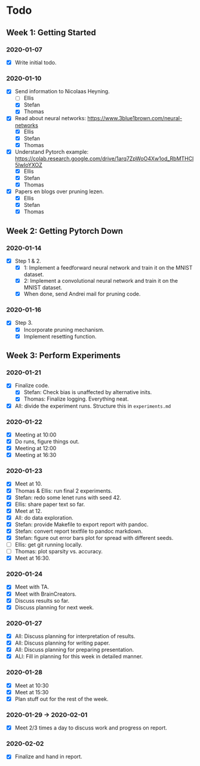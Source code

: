# Todo

## Week 1: Getting Started
### 2020-01-07
- [x] Write initial todo.

### 2020-01-10
- [x] Send information to Nicolaas Heyning.
    - [ ] Ellis
    - [x] Stefan
    - [x] Thomas
- [x] Read about neural networks: https://www.3blue1brown.com/neural-networks
    - [X] Ellis
    - [x] Stefan
    - [x] Thomas
- [x] Understand Pytorch example: https://colab.research.google.com/drive/1arq7ZpWoO4Xw1od_RbMTHCl5IwIoYXOZ
    - [X] Ellis
    - [X] Stefan
    - [x] Thomas
- [x] Papers en blogs over pruning lezen.
    - [X] Ellis
    - [X] Stefan
    - [x] Thomas

## Week 2: Getting Pytorch Down
### 2020-01-14
- [x] Step 1 & 2.
    - [x] 1: Implement a feedforward neural network and train it on the MNIST dataset.
    - [x] 2: Implement a convolutional neural network and train it on the MNIST dataset.
    - [x] When done, send Andrei mail for pruning code.

### 2020-01-16
- [x] Step 3.
    - [x] Incorporate pruning mechanism.
    - [x] Implement resetting function.

## Week 3: Perform Experiments
### 2020-01-21
- [x] Finalize code.
    - [x] Stefan: Check bias is unaffected by alternative inits.
    - [x] Thomas: Finalize logging. Everything neat.
- [x] All: divide the experiment runs. Structure this in `experiments.md`

### 2020-01-22
- [x] Meeting at 10:00
- [x] Do runs, figure things out.
- [x] Meeting at 12:00
- [x] Meeting at 16:30

### 2020-01-23
- [x] Meet at 10.
- [x] Thomas & Ellis: run final 2 experiments.
- [x] Stefan: redo some lenet runs with seed 42.
- [x] Ellis: share paper text so far.
- [x] Meet at 12.
- [x] All: do data exploration.
- [x] Stefan: provide Makefile to export report with pandoc.
- [x] Stefan: convert report textfile to pandoc markdown.
- [x] Stefan: figure out error bars plot for spread with different seeds.
- [ ] Ellis: get git running locally.
- [ ] Thomas: plot sparsity vs. accuracy.
- [x] Meet at 16:30.

### 2020-01-24
- [x] Meet with TA.
- [x] Meet with BrainCreators.
- [x] Discuss results so far.
- [x] Discuss planning for next week.

### 2020-01-27
- [x] All: Discuss planning for interpretation of results.
- [x] All: Discuss planning for writing paper.
- [x] All: Discuss planning for preparing presentation.
- [x] ALl: Fill in planning for this week in detailed manner.

### 2020-01-28
- [x] Meet at 10:30
- [x] Meet at 15:30
- [x] Plan stuff out for the rest of the week.

### 2020-01-29 -> 2020-02-01
- [x] Meet 2/3 times a day to discuss work and progress on report.

### 2020-02-02
- [x] Finalize and hand in report.
